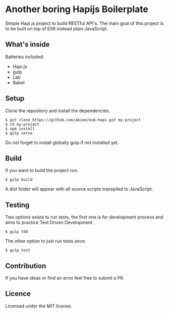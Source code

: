 Another boring Hapijs Boilerplate
======================
Simple Hapi.js project to build RESTful API's. The main goal of this project is to be built on top of ES6 instead plain JavaScript.

What's inside
----------------
Batteries included:
 - Hapi.js
 - gulp
 - Lab
 - Babel

Setup
-----
Clone the repository and install the dependencies.

    $ git clone https://github.com/abiee/es6-hapi.git my-project
    $ cd my-project
    $ npm install
    $ gulp serve

Do not forget to install globally gulp if not installed yet.

Build
------
If you want to build the project run.

    $ gulp build

A dist folder will appear with all source scripts transpiled to JavaScript.

Testing
---------
Two options exists to run tests, the first one is for development process and aims to practice Test Driven Development.

    $ gulp tdd

The other option to just run tests once.
    
    $ gulp test

Contribution
---------------
If you have ideas or find an error feel free to submit a PR.

Licence
-------
Licensed under the MIT license.
